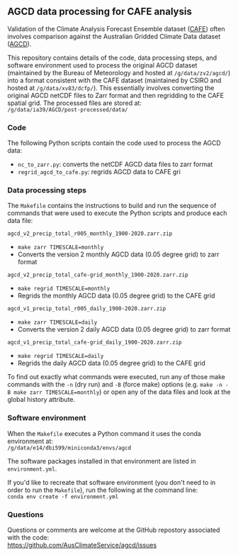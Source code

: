 ## AGCD data processing for CAFE analysis

Validation of the Climate Analysis Forecast Ensemble dataset
([CAFE](https://research.csiro.au/dfp/cafe-csiro-decadal-prediction-system/))
often involves comparison against the
Australian Gridded Climate Data dataset
([AGCD](http://www.bom.gov.au/metadata/catalogue/19115/ANZCW0503900567)).

This repository contains details of the code, data processing steps,
and software environment used to process the original AGCD dataset
(maintained by the Bureau of Meteorology and hosted at `/g/data/zv2/agcd/`)
into a format consistent with the CAFE dataset
(maintained by CSIRO and hosted at `/g/data/xv83/dcfp/`).
This essentially involves converting the original AGCD netCDF files
to Zarr format and then regridding to the CAFE spatial grid.
The processed files are stored at:  
`/g/data/ia39/AGCD/post-processed/data/`

### Code

The following Python scripts contain the code used to process the AGCD data:
- `nc_to_zarr.py`: converts the netCDF AGCD data files to zarr format 
- `regrid_agcd_to_cafe.py`: regrids AGCD data to CAFE gri

### Data processing steps

The `Makefile` contains the instructions to build and run the sequence of commands
that were used to execute the Python scripts and produce each data file:

`agcd_v2_precip_total_r005_monthly_1900-2020.zarr.zip`
- `make zarr TIMESCALE=monthly`
- Converts the version 2 monthly AGCD data (0.05 degree grid) to zarr format

`agcd_v2_precip_total_cafe-grid_monthly_1900-2020.zarr.zip`
- `make regrid TIMESCALE=monthly` 
- Regrids the monthly AGCD data (0.05 degree grid) to the CAFE grid

`agcd_v1_precip_total_r005_daily_1900-2020.zarr.zip`
- `make zarr TIMESCALE=daily`
- Converts the version 2 daily AGCD data (0.05 degree grid) to zarr format

`agcd_v1_precip_total_cafe-grid_daily_1900-2020.zarr.zip`
- `make regrid TIMESCALE=daily` 
- Regrids the daily AGCD data (0.05 degree grid) to the CAFE grid

To find out exactly what commands were executed,
run any of those make commands with the `-n` (dry run) and `-B` (force make)
options (e.g. `make -n -B make zarr TIMESCALE=monthly`)
or open any of the data files and look at the global history attribute.

### Software environment

When the `Makefile` executes a Python command it uses the conda environment
at:  
`/g/data/e14/dbi599/miniconda3/envs/agcd`

The software packages installed in that environment are listed in `environment.yml`.

If you'd like to recreate that software environment
(you don't need to in order to run the `Makefile`),
run the following at the command line:  
`conda env create -f environment.yml`

### Questions

Questions or comments are welcome at the GitHub repostory
associated with the code:  
https://github.com/AusClimateService/agcd/issues
